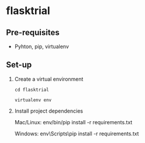 flasktrial
==========

## Pre-requisites

* Pyhton, pip, virtualenv

## Set-up

1. Create a virtual environment

    `cd flasktrial`

    `virtualenv env`

2. Install project dependencies

    Mac/Linux: env/bin/pip install -r requirements.txt
    
    Windows:   env\Scripts\pip install -r requirements.txt
